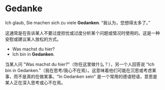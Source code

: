 

# Gedanke

Ich glaub, Sie machen sich zu viele **Gedanken**.
“我认为，您想得太多了。”

这通常是在告诉某人不要过度担忧或过度分析某个问题或情况时使用的。这是一种安慰或建议某人放松的方式。


- Was machst du hier?
- Ich bin in **Gedanken**.

当某人问 "Was machst du hier?"（你在这里做什么？），另一个人回答说 "Ich bin in Gedanken."（我在思考/我心不在焉）。这意味着他们可能在沉思或考虑某事，而不是真的在做某事。"In Gedanken sein" 是一个常用的德语短语，意思是某人正在深入思考或心不在焉。

